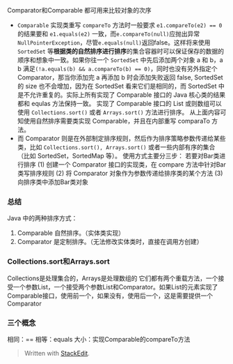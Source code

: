 Comparator和Comparable
都可用来比较对象的次序
- `Comparable` 实现类重写 `compareTo` 方法时一般要求 `e1.compareTo(e2) == 0` 的结果要和 `e1.equals(e2)` 一致，而`e.compareTo(null)`应抛出异常`NullPointerException`，尽管`e.equals(null)`返回false。这样将来使用 `SortedSet` 等**根据类的自然排序进行排序**的集合容器时可以保证保存的数据的顺序和想象中一致。如果你往一个 `SortedSet` 中先后添加两个对象 a 和 b，a b 满足`(!a.equals(b) && a.compareTo(b) == 0)`，同时也没有另外指定个 Comparator，那当你添加完 a 再添加 b 时会添加失败返回 false, SortedSet 的 size 也不会增加，因为在 SortedSet 看来它们是相同的，而 SortedSet 中是不允许重复的。实际上所有实现了 Comparable 接口的 Java 核心类的结果都和 equlas 方法保持一致。
实现了 Comparable 接口的 List 或则数组可以使用 `Collections.sort()` 或者 `Arrays.sort()` 方法进行排序。
从上面内容可知使用自然排序需要类实现 Comparable，并且在内部重写 comparaTo 方法。
- 而 Comparator 则是在外部制定排序规则，然后作为排序策略参数传递给某些类，比如 `Collections.sort(), Arrays.sort()` 或者一些内部有序的集合（比如 SortedSet，SortedMap 等）。
使用方式主要分三步：
若要对Bar类进行排序
    (1) 创建一个 Comparator 接口的实现类，在 compare 方法中针对Bar类写排序规则
    (2) 将 Comparator 对象作为参数传递给排序类的某个方法
    (3) 向排序类中添加Bar类对象


### 总结
Java 中的两种排序方式：
1. Comparable 自然排序。（实体类实现）
2. Comparator 是定制排序。（无法修改实体类时，直接在调用方创建）

### Collections.sort和Arrays.sort
Collections是处理集合的，Arrays是处理数组的
它们都有两个重载方法，一个接受一个参数List，一个接受两个参数List和Comparator。如果List的元素实现了Comparable接口，使用前一个，如果没有，使用后一个，这是需要提供一个Comparator

### 三个概念
相同：==
相等：equals
大小：实现Comparable的compareTo方法
> Written with [StackEdit](https://stackedit.io/).
<!--stackedit_data:
eyJoaXN0b3J5IjpbOTA0NjY5NzI5XX0=
-->